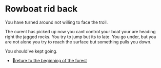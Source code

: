 # Rowboat rid back

You have turned around not willing to face the troll.

The curent has picked up now you cant control your boat your are heading right the jagged rocks. You try to jump but its to late. You go under, but you are not alone you try to reach the surface but something pulls you down. 

 You should've kept going. 

 - 🌲[reture to the beginning of the forest](./_start-here.md)